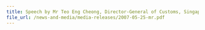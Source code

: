 ```yaml
---
title: Speech by Mr Teo Eng Cheong, Director-General of Customs, Singapore Customs at the Launch of Secure Trade Partnership on Friday 25 May 2007, 10.30 am at the Meritus Mandarin Hotel Singapore 
file_url: /news-and-media/media-releases/2007-05-25-mr.pdf
---
```

